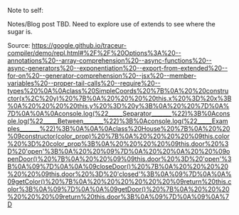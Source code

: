 Note to self:

Notes/Blog post TBD.  Need to explore use of extends to see where the sugar is. 


Source:
https://google.github.io/traceur-compiler/demo/repl.html#%2F%2F%20Options%3A%20--annotations%20--array-comprehension%20--async-functions%20--async-generators%20--exponentiation%20--export-from-extended%20--for-on%20--generator-comprehension%20--jsx%20--member-variables%20--proper-tail-calls%20--require%20--types%20%0A%0Aclass%20SimpleCoords%20%7B%0A%20%20constructor(x%2C%20y)%20%7B%0A%20%20%20%20this.x%20%3D%20x%3B%0A%20%20%20%20this.y%20%3D%20y%3B%0A%20%20%7D%0A%7D%0A%0A%0Aconsole.log(%22_____Separator_______%22)%3B%0Aconsole.log(%22_____Between_______%22)%3B%0Aconsole.log(%22_____Examples_______%22)%3B%0A%0A%0Aclass%20House%20%7B%0A%20%20%09constructor(color_prop)%20%7B%0A%20%20%20%20%09this.color%20%3D%20color_prop%3B%0A%20%20%20%20%09this.door%20%3D%20'open'%3B%0A%20%20%09%7D%0A%20%20%0A%20%20%09openDoor()%20%7B%0A%20%20%09%09this.door%20%3D%20'open'%3B%0A%09%7D%0A%0A%09closeDoor()%20%7B%0A%20%20%20%20%20%20%09this.door%20%3D%20'closed'%3B%0A%09%7D%0A%0A%09getColor()%20%7B%0A%20%20%20%20%20%20%09return%20this.color%3B%0A%09%7D%0A%0A%09getDoor()%20%7B%0A%20%20%20%20%20%20%09return%20this.door%3B%0A%09%7D%0A%09%0A%7D
